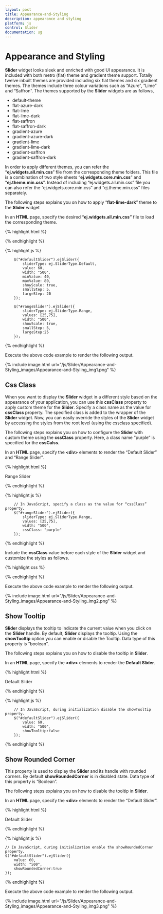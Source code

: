 ```yaml
---
layout: post
title: Appearance-and-Styling
description: appearance and styling	
platform: js
control: Slider
documentation: ug
---
```


# Appearance and Styling	

**Slider** widget looks sleek and enriched with good UI appearance. It is included with both metro (flat) theme and gradient theme support. Totally twelve inbuilt themes are provided including six flat themes and six gradient themes. The themes include three colour variations such as “Azure”, “Lime” and “Saffron”. The themes supported by the **Slider** widgets are as follows,

* default-theme
* flat-azure-dark
* flat-lime
* flat-lime-dark
* flat-saffron
* flat-saffron-dark
* gradient-azure
* gradient-azure-dark
* gradient-lime
* gradient-lime-dark
* gradient-saffron
* gradient-saffron-dark



In order to apply different themes, you can refer the “**ej.widgets.all.min.css**” file from the corresponding theme folders. This file is a combination of two style sheets “**ej.widgets.core.min.css**” and “**ej.theme.min.css**”. Instead of including “ej.widgets.all.min.css” file you can also refer the “ej.widgets.core.min.css” and “ej.theme.min.css” files separately. 

The following steps explains you on how to apply “**flat-lime-dark**” theme to the **Slider** widget

In an **HTML** page, specify the desired “**ej.widgets.all.min.css”** file to load the corresponding theme.



{% highlight html %}

<!--In _Layout page, specify the desired “ej.widgets.all.min.css” file to load the corresponding theme.-->
<head>
   <title>Slider</title>
   <!--Flat-Lime theme-->
   <link href="http://cdn.syncfusion.com/{{ site.releaseversion }}/js/web/flat-lime-dark/ej.web.all.min.css"rel="stylesheet"/>
   <!--scripts-->
   <script src="http://cdn.syncfusion.com/js/assets/external/jquery-1.10.2.min.js"></script>
   <script src="http://cdn.syncfusion.com/js/assets/external/jquery.globalize.min.js"> </script>
   <script src="http://cdn.syncfusion.com/js/assets/external/jquery.easing.1.3.min.js"> </script>
   <script src="http://cdn.syncfusion.com/{{ site.releaseversion }}/js/web/ej.web.all.min.js"></script>
</head>

{% endhighlight %}





{% highlight js %}


        $("#defaultSlider").ejSlider({
            sliderType: ej.SliderType.Default,
            value: 60,
            width: "500",
            minValue: 40,
            maxValue: 80,
            showScale: true,
            smallStep: 5,
            largeStep: 20
        });
    
        $("#rangeSlider").ejSlider({
            sliderType: ej.SliderType.Range,
            values: [25,75],
            width: "500",
            showScale: true,
            smallStep: 5,
            largeStep:25
        });


{% endhighlight %}


Execute the above code example to render the following output.

{% include image.html url="/js/Slider/Appearance-and-Styling_images/Appearance-and-Styling_img1.png" %}

## Css Class

When you want to display the **Slider** widget in a different style based on the appearance of your application, you can use this **cssClass** property to apply custom theme for the **Slider**. Specify a class name as the value for **cssClass** property. The specified class is added to the wrapper of the **Slider** widget. Now, you can easily override the styles of the **Slider** widget by accessing the styles from the root level (using the cssclass specified).

The following steps explains you on how to configure the **Slider** with custom theme using the **cssClass** property. Here, a class name “purple” is specified for the **cssCalss**.

In an **HTML** page, specify the **&lt;div&gt;** elements to render the “Default Slider” and “Range Slider”.



{% highlight html %}


<div class="txt">Range Slider</div>
<div id="rangeSlider"></div>


{% endhighlight %}

{% highlight js %}


        // In JavaScript, specify a class as the value for “cssClass” property.
        $("#rangeSlider").ejSlider({
            sliderType: ej.SliderType.Range,
            values: [25,75],
            width: "500",
            cssClass: "purple"
        });

{% endhighlight %}

Include the **cssClass** value before each style of the **Slider** widget and customize the styles as follows.


{% highlight css %}



<style>
   .purple.e-slider.e-widget {
       background-color: burlywood;
       border-color: #bbbcbb;
   }
   .purple.e-tooltip {
       background: none repeat scroll 0 0 violet;
       /* Old browsers */
       border-color: #1b95cf;
       color: white;
   }
   .purple.e-slider .e-handle.e-select {
       background-color: purple;
       border-color: purple;
   }
   .purple.e-slider .e-handle.e-hover {
       background-color: purple;
       border-color: purple;
   }
   .purple.e-slider .e-handle.e-focus {
       box-shadow: 0 0 2px rgba(0, 0, 0, 0.2);
   }
   .purple.e-slider .e-range {
       background: none repeat scroll 0 0 violet;
   /* Old browsers */
   }
   .purple.e-scale .e-tick {
       background-image: url(images/dot.png);
   }
</style>



{% endhighlight %}


Execute the above code example to render the following output.

{% include image.html url="/js/Slider/Appearance-and-Styling_images/Appearance-and-Styling_img2.png" %}

## Show Tooltip

**Slider** displays the tooltip to indicate the current value when you click on the **Slider** handle. By default, **Slider** displays the tooltip. Using the **showTooltip** option you can enable or disable the Tooltip. Data type of this property is “boolean”.

The following steps explains you on how to disable the tooltip in **Slider**.

In an **HTML** page, specify the **&lt;div&gt;** elements to render the **Default Slider**.

{% highlight html %}

<div class="txt">Default Slider</div>
<div id="defaultSlider"></div>

{% endhighlight %}

{% highlight js %}


        // In JavaScript, during initialization disable the showTooltip property.
        $("#defaultSlider").ejSlider({
            value: 60,
            width: "500",
            showTooltip:false
        });

{% endhighlight %}

## Show Rounded Corner

This property is used to display the **Slider** and its handle with rounded corners. By default **showRoundedCorner** is in disabled state. Data type of this property is “Boolean”.

The following steps explains you on how to disable the tooltip in **Slider**.

In an **HTML** page, specify the **&lt;div&gt;** elements to render the “Default Slider”.


{% highlight html %}

<div class="txt">Default Slider</div>
<div id="defaultSlider"></div>

{% endhighlight %}

{% highlight js %}


    // In JavaScript, during initialization enable the showRoundedCorner property.
    $("#defaultSlider").ejSlider({
        value: 60,
        width: "500",
        showRoundedCorner:true
    });

{% endhighlight %}

Execute the above code example to render the following output.


{% include image.html url="/js/Slider/Appearance-and-Styling_images/Appearance-and-Styling_img3.png" %}

